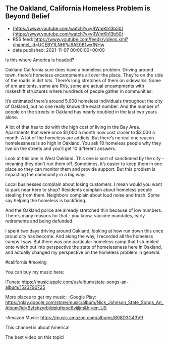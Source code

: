 ## The Oakland, California Homeless Problem is Beyond Belief
 - [https://www.youtube.com/watch?v=yRWmKh13b50](https://www.youtube.com/watch?v=yRWmKh13b50)
 - RSS feed: https://www.youtube.com/feeds/videos.xml?channel_id=UCEBY1LNHPiJ6AE0B1wxfNHw
 - date published: 2021-11-07 00:00:00+00:00

Is this where America is headed? 

Oakland California sure does have a homeless problem. Driving around town, there’s homeless encampments all over the place. They’re on the side of the roads in dirt lots. There’s long stretches of them on sidewalks. Some of em are tents, some are RVs, some are actual encampments with makeshift structures where hundreds of people gather in communities.
 
It’s estimated there’s around 5,000 homeless individuals throughout the city of Oakland, but no one really knows the exact number. And the number of people on the streets in Oakland has nearly doubled in the last two years alone. 
 
A lot of that has to do with the high cost of living in the Bay Area. Apartments that were once $1,000 a month now cost closer to $3,000 a month. A lot of the homeless are addicts. But there’s no real one reason homelessness is so high in Oakland. You ask 10 homeless people why they live on the streets and you’ll get 10 different answers. 
 
Look at this one in West Oakland. This one is sort of sanctioned by the city - meaning they don’t run them off. Sometimes, it’s easier to keep them in one place so they can monitor them and provide support. But this problem is impacting the community in a big way. 
 
Local businesses complain about losing customers. I mean would you want to park near here to shop? Residents complain about homeless people stealing from them. Neighbors complain about loud noise and trash. Some say helping the homeless is backfiring.
 
And the Oakland police are already stretched thin because of low numbers. There’s many reasons for that - you know, vaccine mandates, early retirements and being defunded. 
 
I spent two days driving around Oakland, looking at how run down this once proud city has become. And along the way, I recorded all the homeless camps I saw. But there was one particular homeless camp that I stumbled onto which put into perspective the state of homelessness here in Oakland, and actually changed my perspective on the homeless problem in general.

#california #moving

You can buy my music here: 

iTunes: https://music.apple.com/us/album/state-songs-an-album/1523790725

More places to get my music: 
-Google Play: https://play.google.com/store/music/album/Nick_Johnson_State_Songs_An_Album?id=Byfshzyrbjldelqferxc6vijljm&hl=en_US

-Amazon Music: https://music.amazon.com/albums/B08D3G43VR

This channel is about America!

The best video on this topic!

